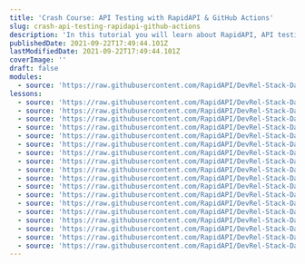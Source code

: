 ```yaml
---
title: 'Crash Course: API Testing with RapidAPI & GitHub Actions'
slug: crash-api-testing-rapidapi-github-actions
description: 'In this tutorial you will learn about RapidAPI, API testing using RapidAPI Testing solution, how to monitor the performance of the API, RapidAPI GitHub Action and more.'
publishedDate: 2021-09-22T17:49:44.101Z
lastModifiedDate: 2021-09-22T17:49:44.101Z
coverImage: ''
draft: false
modules:
  - source: 'https://raw.githubusercontent.com/RapidAPI/DevRel-Stack-Data/dev/lms/courses/crash-api-testing-rapidapi-github-actions/index.md'
lessons:
  - source: 'https://raw.githubusercontent.com/RapidAPI/DevRel-Stack-Data/dev/lms/courses/crash-api-testing-rapidapi-github-actions/01-intro.md'
  - source: 'https://raw.githubusercontent.com/RapidAPI/DevRel-Stack-Data/dev/lms/courses/crash-api-testing-rapidapi-github-actions/02-rapidapi.md'
  - source: 'https://raw.githubusercontent.com/RapidAPI/DevRel-Stack-Data/dev/lms/courses/crash-api-testing-rapidapi-github-actions/03-rapidapi-products.md'
  - source: 'https://raw.githubusercontent.com/RapidAPI/DevRel-Stack-Data/dev/lms/courses/crash-api-testing-rapidapi-github-actions/04-rapidapi-testing.md'
  - source: 'https://raw.githubusercontent.com/RapidAPI/DevRel-Stack-Data/dev/lms/courses/crash-api-testing-rapidapi-github-actions/05-rapidapi-github-action.md'
  - source: 'https://raw.githubusercontent.com/RapidAPI/DevRel-Stack-Data/dev/lms/courses/crash-api-testing-rapidapi-github-actions/06-[demo]-rapidapi-signin.md'
  - source: 'https://raw.githubusercontent.com/RapidAPI/DevRel-Stack-Data/dev/lms/courses/crash-api-testing-rapidapi-github-actions/07-[demo]-rapidapi-marketplace.md'
  - source: 'https://raw.githubusercontent.com/RapidAPI/DevRel-Stack-Data/dev/lms/courses/crash-api-testing-rapidapi-github-actions/08-[demo]-rapidapi-developer-dashboard.md'
  - source: 'https://raw.githubusercontent.com/RapidAPI/DevRel-Stack-Data/dev/lms/courses/crash-api-testing-rapidapi-github-actions/09-[demo]-rapidapi-marketplace-search.md'
  - source: 'https://raw.githubusercontent.com/RapidAPI/DevRel-Stack-Data/dev/lms/courses/crash-api-testing-rapidapi-github-actions/10-[demo]-rapidapi-test-endpoint.md'
  - source: 'https://raw.githubusercontent.com/RapidAPI/DevRel-Stack-Data/dev/lms/courses/crash-api-testing-rapidapi-github-actions/11-[demo]-rapidapi-provide-dashboard.md'
  - source: 'https://raw.githubusercontent.com/RapidAPI/DevRel-Stack-Data/dev/lms/courses/crash-api-testing-rapidapi-github-actions/12-[demo]-rapidapi-testing.md'
  - source: 'https://raw.githubusercontent.com/RapidAPI/DevRel-Stack-Data/dev/lms/courses/crash-api-testing-rapidapi-github-actions/13-[demo]-creating-test-rapidapi-testing.md'
  - source: 'https://raw.githubusercontent.com/RapidAPI/DevRel-Stack-Data/dev/lms/courses/crash-api-testing-rapidapi-github-actions/14-[demo]-testing-apis.md'
  - source: 'https://raw.githubusercontent.com/RapidAPI/DevRel-Stack-Data/dev/lms/courses/crash-api-testing-rapidapi-github-actions/15-[demo]-api-performance.md'
  - source: 'https://raw.githubusercontent.com/RapidAPI/DevRel-Stack-Data/dev/lms/courses/crash-api-testing-rapidapi-github-actions/16-[demo]-rapidapi-github-action.md'
  - source: 'https://raw.githubusercontent.com/RapidAPI/DevRel-Stack-Data/dev/lms/courses/crash-api-testing-rapidapi-github-actions/17-[demo]-executing-rapidapi-github-action.md'
  - source: 'https://raw.githubusercontent.com/RapidAPI/DevRel-Stack-Data/dev/lms/courses/crash-api-testing-rapidapi-github-actions/18-conclusion.md'
---
```


